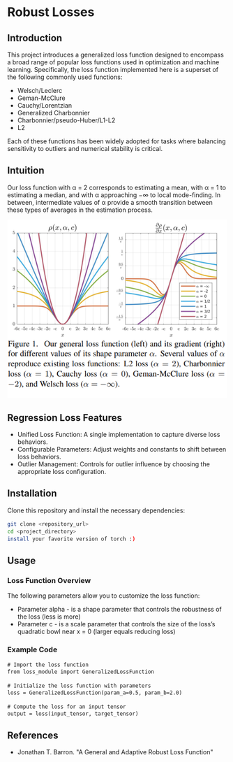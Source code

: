 # Robust Losses
<!-- Replace with the actual path to your image -->

## Introduction
This project introduces a generalized loss function designed to encompass a broad range of popular loss functions used in optimization and machine learning. Specifically, the loss function implemented here is a superset of the following commonly used functions:

- Welsch/Leclerc
- Geman-McClure
- Cauchy/Lorentzian
- Generalized Charbonnier
- Charbonnier/pseudo-Huber/L1-L2
- L2

Each of these functions has been widely adopted for tasks where balancing sensitivity to outliers and numerical stability is critical.

## Intuition

Our loss function with α = 2 corresponds to estimating a mean, with α = 1 to estimating a median, and with α approaching −∞ to local mode-finding. In between, intermediate values of α provide a smooth transition between these types of averages in the estimation process.

![Intuition](assets/image.png)


## Regression Loss Features
- Unified Loss Function: A single implementation to capture diverse loss behaviors.
- Configurable Parameters: Adjust weights and constants to shift between loss behaviors.
- Outlier Management: Controls for outlier influence by choosing the appropriate loss configuration.

## Installation
Clone this repository and install the necessary dependencies:

```bash
git clone <repository_url>
cd <project_directory>
install your favorite version of torch :)
```
## Usage
### Loss Function Overview
The following parameters allow you to customize the loss function:

- Parameter alpha - is a shape parameter that controls the robustness of the loss (less is more)
- Parameter c - is a scale parameter that controls the size of the loss’s quadratic bowl near x = 0 (larger equals reducing loss)

### Example Code
```
# Import the loss function
from loss_module import GeneralizedLossFunction

# Initialize the loss function with parameters
loss = GeneralizedLossFunction(param_a=0.5, param_b=2.0)

# Compute the loss for an input tensor
output = loss(input_tensor, target_tensor)
```

## References
- Jonathan T. Barron. "A General and Adaptive Robust Loss Function"